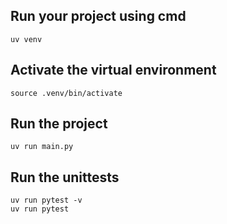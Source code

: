 ## Run your project using cmd
```
uv venv
```

## Activate the virtual environment
```
source .venv/bin/activate
```

## Run the project
```
uv run main.py
```

## Run the unittests
```
uv run pytest -v
uv run pytest
```